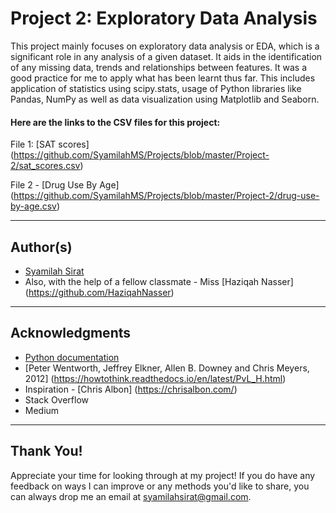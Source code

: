 # Project 2: Exploratory Data Analysis


This project mainly focuses on exploratory data analysis or EDA, which is a significant role in any analysis of a given dataset. It aids in the identification of any missing data, trends and relationships between features. It was a good practice for me to apply what has been learnt thus far. This includes application of statistics using scipy.stats, usage of Python libraries like Pandas, NumPy as well as data visualization using Matplotlib and Seaborn.

#### Here are the links to the CSV files for this project:

File 1: [SAT scores]
(https://github.com/SyamilahMS/Projects/blob/master/Project-2/sat_scores.csv) 

File 2 - [Drug Use By Age]
(https://github.com/SyamilahMS/Projects/blob/master/Project-2/drug-use-by-age.csv)

----
## Author(s) 
* [Syamilah Sirat](https://github.com/SyamilahMS)
* Also, with the help of a fellow classmate - 
 Miss [Haziqah Nasser]
(https://github.com/HaziqahNasser)

----
## Acknowledgments 
* [Python documentation](https://docs.python.org/3/library/csv.html)
* [Peter Wentworth, Jeffrey Elkner, Allen B. Downey and Chris Meyers, 2012] (https://howtothink.readthedocs.io/en/latest/PvL_H.html)
* Inspiration - [Chris Albon] (https://chrisalbon.com/) 
* Stack Overflow
* Medium

----
## Thank You! 
Appreciate your time for looking through at my project! If you do have any feedback on ways I can improve or any methods you'd like to share, you can always drop me an email at syamilahsirat@gmail.com.